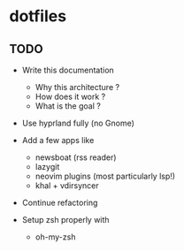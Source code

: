 # dotfiles

## TODO

* Write this documentation
  * Why this architecture ?
  * How does it work ?
  * What is the goal ?

* Use hyprland fully (no Gnome)

* Add a few apps like
  * newsboat (rss reader)
  * lazygit
  * neovim plugins (most particularly lsp!)
  * khal + vdirsyncer

* Continue refactoring

* Setup zsh properly with
  * oh-my-zsh
